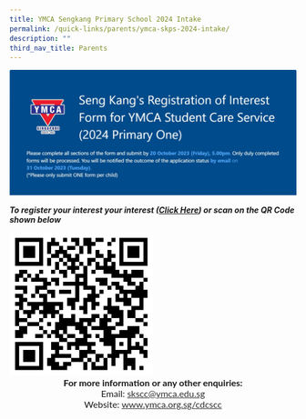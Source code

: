 ```yaml
---
title: YMCA Sengkang Primary School 2024 Intake
permalink: /quick-links/parents/ymca-skps-2024-intake/
description: ""
third_nav_title: Parents
---
```

![](/images/QuickLinksSubPage/Parents/skscc%20registration%20of%20interest%20(roi)%20form%20for%202024%20p1.jpg)

***To register your interest your interest ([Click Here](https://forms.office.com/r/ZXbPHZ7Uq4)) or scan on the QR Code shown below***

<img src="/images/QuickLinksSubPage/Parents/ymca-skscc-roi-qr-code.png" style="width:50%;float:center;">

<div style="font-family:Lato;font-size:16px;color:#000;opacity:0.9;padding-top:0px;padding-bottom:0px;margin:0px"><center><b> For more information or any other enquiries:</b> <br> Email: <a href="mailto:skscc@ymca.edu.sg">skscc@ymca.edu.sg</a> <br>
Website: <a href="https://www.ymca.org.sg/cdcscc">www.ymca.org.sg/cdcscc</a></center></div>